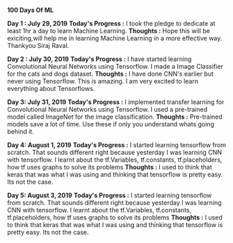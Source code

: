 **100 Days Of ML**

**Day 1 : July 29, 2019**
**Today's Progress :** I took the pledge to dedicate at least 1hr a day to learn Machine Learning. 
**Thoughts :** Hope this will be exiciting,will help me in learning Machine Learning in a more effective way. Thankyou Siraj Raval. 

**Day 2 : July 30, 2019**
**Today's Progress :** I have started learning Convolutional Neural Networks using Tensorflow. I made a Image Classifier for the cats and dogs dataset.
**Thoughts :** I have done CNN's earlier but never using Tensorflow. This is amazing. I am very excited to learn everything about Tensorflows.

**Day 3: July 31, 2019**
**Today's Progress :** I implemented transfer learning for Convolutional Neural Networks using Tensorflow. I used a pre-trained model called ImageNet for the image classification.
**Thoughts :** Pre-trained models save a lot of time. Use these if only you understand whats going behind it. 

**Day 4: August 1, 2019**
**Today's Progress :** I started learning tensorflow from scratch. That sounds different right because yesterday I was learning CNN with tensorflow. I learnt about the tf.Variables, tf.constants, tf.placeholders, how tf uses graphs to solve its problems
**Thoughts :** I used to think that keras that was what I was using and thinking that tensorflow is pretty easy. Its not the case.  

**Day 5: August 3, 2019**
**Today's Progress :** I started learning tensorflow from scratch. That sounds different right because yesterday I was learning CNN with tensorflow. I learnt about the tf.Variables, tf.constants, tf.placeholders, how tf uses graphs to solve its problems
**Thoughts :** I used to think that keras that was what I was using and thinking that tensorflow is pretty easy. Its not the case.



